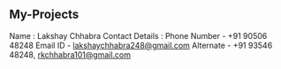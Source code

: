 ## My-Projects
Name : Lakshay Chhabra
Contact Details : 
  Phone Number - +91 90506 48248
  Email ID - lakshaychhabra248@gmail.com
  Alternate - +91 93546 48248, rkchhabra101@gmail.com
